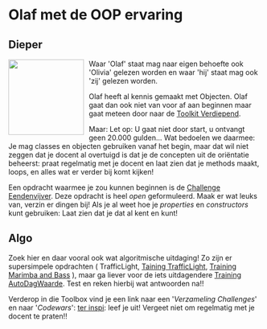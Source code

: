 # Olaf met de OOP ervaring

## Dieper
<img style="float: left; padding-right: 10px;" width="150" src="https://stasemsoft.github.io/softwarematerial/docs/personas/figures/olaf-small.png">Waar 'Olaf' staat mag naar eigen behoefte ook 'Olivia' gelezen worden en waar 'hij' staat mag ook 'zij' gelezen worden. 

Olaf heeft al kennis gemaakt met Objecten. Olaf gaat dan ook niet van voor af aan beginnen maar gaat meteen door naar de [Toolkit Verdiepend](../objects/). 

Maar: Let op: U gaat niet door start, u ontvangt geen 20.000 gulden... Wat bedoelen we daarmee: Je mag classes en objecten gebruiken vanaf het begin, maar dat wil niet zeggen dat je docent al overtuigd is dat je de concepten uit de oriëntatie beheerst: praat regelmatig met je docent en laat zien dat je methods maakt, loops, en alles wat er verder bij komt kijken! 

Een opdracht waarmee je zou kunnen beginnen is de 
[Challenge Eendenvijver](../objects/challenges/challenge_Eendenvijver). 
Deze opdracht is heel *open* geformuleerd. Maak er wat leuks van, verzin er dingen bij! Als je al weet hoe je *properties* en *constructors* kunt gebruiken: Laat zien dat je dat al kent en kunt! 

## Algo

Zoek hier en daar vooral ook wat algoritmische uitdaging! 
Zo zijn er supersimpele opdrachten (
TrafficLight, 
[Taining TrafficLight](../objects/training_Class_TrafficLight), 
[Training Marimba and Bass](../objects/training_Marimba_and_Bass)
), maar ga liever voor de iets uitdagendere
[Training AutoDagWaarde](../objects/challenges/training_AutoDagWaarde).
Test en reken hierbij wat antwoorden na!! 

Verderop in die Toolbox vind je een link naar een 
'*Verzameling Challenges*' en naar 
'*Codewars*': 
[ter inspi](../objects/#diverse-uitdagingen-ter-inspi): leef je uit! Vergeet niet om regelmatig met je docent te praten!! 












